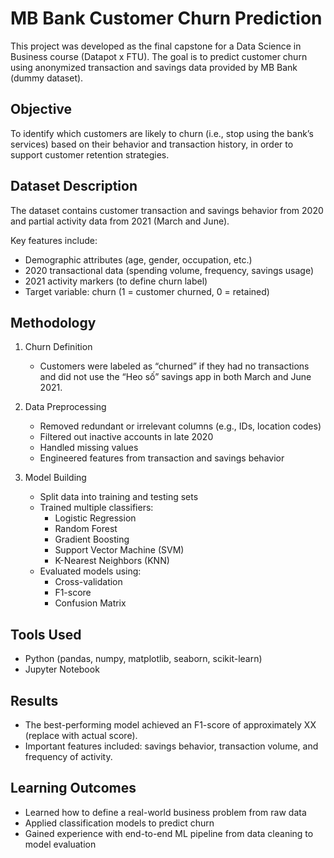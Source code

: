 # MB Bank Customer Churn Prediction

This project was developed as the final capstone for a Data Science in Business course (Datapot x FTU). The goal is to predict customer churn using anonymized transaction and savings data provided by MB Bank (dummy dataset).

## Objective

To identify which customers are likely to churn (i.e., stop using the bank’s services) based on their behavior and transaction history, in order to support customer retention strategies.

## Dataset Description

The dataset contains customer transaction and savings behavior from 2020 and partial activity data from 2021 (March and June).

Key features include:

- Demographic attributes (age, gender, occupation, etc.)
- 2020 transactional data (spending volume, frequency, savings usage)
- 2021 activity markers (to define churn label)
- Target variable: churn (1 = customer churned, 0 = retained)

## Methodology

1. Churn Definition  
   - Customers were labeled as “churned” if they had no transactions and did not use the “Heo số” savings app in both March and June 2021.

2. Data Preprocessing  
   - Removed redundant or irrelevant columns (e.g., IDs, location codes)  
   - Filtered out inactive accounts in late 2020  
   - Handled missing values  
   - Engineered features from transaction and savings behavior

3. Model Building  
   - Split data into training and testing sets  
   - Trained multiple classifiers:  
     - Logistic Regression  
     - Random Forest  
     - Gradient Boosting  
     - Support Vector Machine (SVM)  
     - K-Nearest Neighbors (KNN)  
   - Evaluated models using:  
     - Cross-validation  
     - F1-score  
     - Confusion Matrix  

## Tools Used

- Python (pandas, numpy, matplotlib, seaborn, scikit-learn)
- Jupyter Notebook

## Results

- The best-performing model achieved an F1-score of approximately XX (replace with actual score).
- Important features included: savings behavior, transaction volume, and frequency of activity.

## Learning Outcomes

- Learned how to define a real-world business problem from raw data
- Applied classification models to predict churn
- Gained experience with end-to-end ML pipeline from data cleaning to model evaluation
